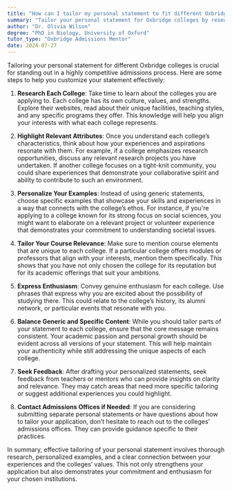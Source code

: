 ```yaml
---
title: "How can I tailor my personal statement to fit different Oxbridge colleges?"
summary: "Tailor your personal statement for Oxbridge colleges by researching each institution, highlighting relevant experiences, and expressing genuine enthusiasm."
author: "Dr. Olivia Wilson"
degree: "PhD in Biology, University of Oxford"
tutor_type: "Oxbridge Admissions Mentor"
date: 2024-07-27
---
```


Tailoring your personal statement for different Oxbridge colleges is crucial for standing out in a highly competitive admissions process. Here are some steps to help you customize your statement effectively:

1. **Research Each College**: Take time to learn about the colleges you are applying to. Each college has its own culture, values, and strengths. Explore their websites, read about their unique facilities, teaching styles, and any specific programs they offer. This knowledge will help you align your interests with what each college represents.

2. **Highlight Relevant Attributes**: Once you understand each college’s characteristics, think about how your experiences and aspirations resonate with them. For example, if a college emphasizes research opportunities, discuss any relevant research projects you have undertaken. If another college focuses on a tight-knit community, you could share experiences that demonstrate your collaborative spirit and ability to contribute to such an environment.

3. **Personalize Your Examples**: Instead of using generic statements, choose specific examples that showcase your skills and experiences in a way that connects with the college’s ethos. For instance, if you're applying to a college known for its strong focus on social sciences, you might want to elaborate on a relevant project or volunteer experience that demonstrates your commitment to understanding societal issues.

4. **Tailor Your Course Relevance**: Make sure to mention course elements that are unique to each college. If a particular college offers modules or professors that align with your interests, mention them specifically. This shows that you have not only chosen the college for its reputation but for its academic offerings that suit your ambitions.

5. **Express Enthusiasm**: Convey genuine enthusiasm for each college. Use phrases that express why you are excited about the possibility of studying there. This could relate to the college’s history, its alumni network, or particular events that resonate with you.

6. **Balance Generic and Specific Content**: While you should tailor parts of your statement to each college, ensure that the core message remains consistent. Your academic passion and personal growth should be evident across all versions of your statement. This will help maintain your authenticity while still addressing the unique aspects of each college.

7. **Seek Feedback**: After drafting your personalized statements, seek feedback from teachers or mentors who can provide insights on clarity and relevance. They may catch areas that need more specific tailoring or suggest additional experiences you could highlight.

8. **Contact Admissions Offices if Needed**: If you are considering submitting separate personal statements or have questions about how to tailor your application, don’t hesitate to reach out to the colleges’ admissions offices. They can provide guidance specific to their practices.

In summary, effective tailoring of your personal statement involves thorough research, personalized examples, and a clear connection between your experiences and the colleges’ values. This not only strengthens your application but also demonstrates your commitment and enthusiasm for your chosen institutions.
    
